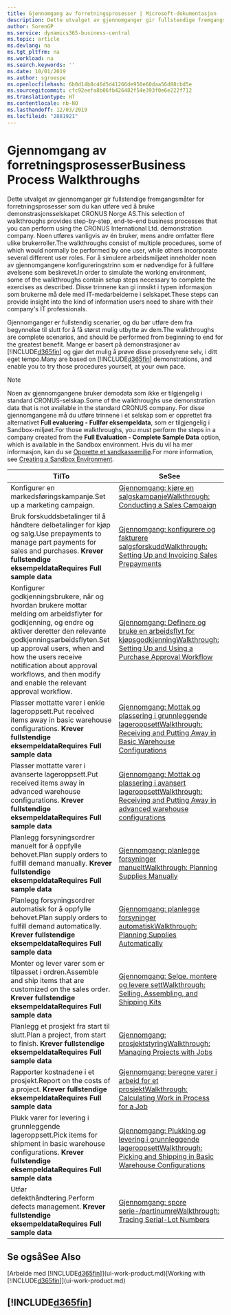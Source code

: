 ```yaml
---
title: Gjennomgang av forretningsprosesser | Microsoft-dokumentasjon
description: Dette utvalget av gjennomganger gir fullstendige fremgangsmåter for forretningsprosesser som du kan utføre ved å bruke demonstrasjonsselskapet CRONUS Norge AS. Noen utføres vanligvis av én bruker, mens andre omfatter flere ulike brukerroller. For å simulere arbeidsmiljøet inneholder noen av gjennomgangene konfigureringstrinn som er nødvendige for å fullføre øvelsene som beskrevet. Disse trinnene kan gi innsikt i typen informasjon som brukerne må dele med IT-medarbeiderne i selskapet.
author: SorenGP
ms.service: dynamics365-business-central
ms.topic: article
ms.devlang: na
ms.tgt_pltfrm: na
ms.workload: na
ms.search.keywords: ''
ms.date: 10/01/2019
ms.author: sgroespe
ms.openlocfilehash: 6b0d14b8c46d5d41266de950e60daa56d88cbd5e
ms.sourcegitcommit: cfc92eefa8b06fb426482f54e393f0e6e222f712
ms.translationtype: HT
ms.contentlocale: nb-NO
ms.lasthandoff: 12/03/2019
ms.locfileid: "2881921"
---
```

# <a name="business-process-walkthroughs"></a><span data-ttu-id="6e88b-106">Gjennomgang av forretningsprosesser</span><span class="sxs-lookup"><span data-stu-id="6e88b-106">Business Process Walkthroughs</span></span>
<span data-ttu-id="6e88b-107">Dette utvalget av gjennomganger gir fullstendige fremgangsmåter for forretningsprosesser som du kan utføre ved å bruke demonstrasjonsselskapet CRONUS Norge AS.</span><span class="sxs-lookup"><span data-stu-id="6e88b-107">This selection of walkthroughs provides step-by-step, end-to-end business processes that you can perform using the CRONUS International Ltd. demonstration company.</span></span> <span data-ttu-id="6e88b-108">Noen utføres vanligvis av én bruker, mens andre omfatter flere ulike brukerroller.</span><span class="sxs-lookup"><span data-stu-id="6e88b-108">The walkthroughs consist of multiple procedures, some of which would normally be performed by one user, while others incorporate several different user roles.</span></span> <span data-ttu-id="6e88b-109">For å simulere arbeidsmiljøet inneholder noen av gjennomgangene konfigureringstrinn som er nødvendige for å fullføre øvelsene som beskrevet.</span><span class="sxs-lookup"><span data-stu-id="6e88b-109">In order to simulate the working environment, some of the walkthroughs contain setup steps necessary to complete the exercises as described.</span></span> <span data-ttu-id="6e88b-110">Disse trinnene kan gi innsikt i typen informasjon som brukerne må dele med IT-medarbeiderne i selskapet.</span><span class="sxs-lookup"><span data-stu-id="6e88b-110">These steps can provide insight into the kind of information users need to share with their company's IT professionals.</span></span>  

 <span data-ttu-id="6e88b-111">Gjennomganger er fullstendig scenarier, og du bør utføre dem fra begynnelse til slutt for å få størst mulig utbytte av dem.</span><span class="sxs-lookup"><span data-stu-id="6e88b-111">The walkthroughs are complete scenarios, and should be performed from beginning to end for the greatest benefit.</span></span> <span data-ttu-id="6e88b-112">Mange er basert på demonstrasjoner av [!INCLUDE[d365fin](includes/d365fin_md.md)] og gjør det mulig å prøve disse prosedyrene selv, i ditt eget tempo.</span><span class="sxs-lookup"><span data-stu-id="6e88b-112">Many are based on [!INCLUDE[d365fin](includes/d365fin_md.md)] demonstrations, and enable you to try those procedures yourself, at your own pace.</span></span>  

> [!NOTE]
> <span data-ttu-id="6e88b-113">Noen av gjennomgangene bruker demodata som ikke er tilgjengelig i standard CRONUS-selskap.</span><span class="sxs-lookup"><span data-stu-id="6e88b-113">Some of the walkthroughs use demonstration data that is not available in the standard CRONUS company.</span></span> <span data-ttu-id="6e88b-114">For disse gjennomgangene må du utføre trinnene i et selskap som er opprettet fra alternativet **Full evaluering - Fullfør eksempeldata**, som er tilgjengelig i Sandbox-miljøet.</span><span class="sxs-lookup"><span data-stu-id="6e88b-114">For those walkthroughs, you must perform the steps in a company created from the **Full Evaluation - Complete Sample Data** option, which is available in the Sandbox environment.</span></span> <span data-ttu-id="6e88b-115">Hvis du vil ha mer informasjon, kan du se [Opprette et sandkassemiljø](across-how-create-sandbox-environment.md).</span><span class="sxs-lookup"><span data-stu-id="6e88b-115">For more information, see [Creating a Sandbox Environment](across-how-create-sandbox-environment.md).</span></span>

|<span data-ttu-id="6e88b-116">Til</span><span class="sxs-lookup"><span data-stu-id="6e88b-116">To</span></span>|<span data-ttu-id="6e88b-117">Se</span><span class="sxs-lookup"><span data-stu-id="6e88b-117">See</span></span>|  
|--------|---------|  
|<span data-ttu-id="6e88b-118">Konfigurer en markedsføringskampanje.</span><span class="sxs-lookup"><span data-stu-id="6e88b-118">Set up a marketing campaign.</span></span>|[<span data-ttu-id="6e88b-119">Gjennomgang: kjøre en salgskampanje</span><span class="sxs-lookup"><span data-stu-id="6e88b-119">Walkthrough: Conducting a Sales Campaign</span></span>](walkthrough-conducting-a-sales-campaign.md)|  
|<span data-ttu-id="6e88b-120">Bruk forskuddsbetalinger til å håndtere delbetalinger for kjøp og salg.</span><span class="sxs-lookup"><span data-stu-id="6e88b-120">Use prepayments to manage part payments for sales and purchases.</span></span> <span data-ttu-id="6e88b-121">**Krever fullstendige eksempeldata**</span><span class="sxs-lookup"><span data-stu-id="6e88b-121">**Requires Full sample data**</span></span> |[<span data-ttu-id="6e88b-122">Gjennomgang: konfigurere og fakturere salgsforskudd</span><span class="sxs-lookup"><span data-stu-id="6e88b-122">Walkthrough: Setting Up and Invoicing Sales Prepayments</span></span>](walkthrough-setting-up-and-invoicing-sales-prepayments.md)|  
|<span data-ttu-id="6e88b-123">Konfigurer godkjenningsbrukere, når og hvordan brukere mottar melding om arbeidsflyter for godkjenning, og endre og aktiver deretter den relevante godkjenningsarbeidsflyten.</span><span class="sxs-lookup"><span data-stu-id="6e88b-123">Set up approval users, when and how the users receive notification about approval workflows, and then modify and enable the relevant approval workflow.</span></span>|[<span data-ttu-id="6e88b-124">Gjennomgang: Definere og bruke en arbeidsflyt for kjøpsgodkjenning</span><span class="sxs-lookup"><span data-stu-id="6e88b-124">Walkthrough: Setting Up and Using a Purchase Approval Workflow</span></span>](walkthrough-setting-up-and-using-a-purchase-approval-workflow.md)|  
|<span data-ttu-id="6e88b-125">Plasser mottatte varer i enkle lageroppsett.</span><span class="sxs-lookup"><span data-stu-id="6e88b-125">Put received items away in basic warehouse configurations.</span></span> <span data-ttu-id="6e88b-126">**Krever fullstendige eksempeldata**</span><span class="sxs-lookup"><span data-stu-id="6e88b-126">**Requires Full sample data**</span></span>|[<span data-ttu-id="6e88b-127">Gjennomgang: Mottak og plassering i grunnleggende lageroppsett</span><span class="sxs-lookup"><span data-stu-id="6e88b-127">Walkthrough: Receiving and Putting Away in Basic Warehouse Configurations</span></span>](walkthrough-receiving-and-putting-away-in-basic-warehousing.md)|  
|<span data-ttu-id="6e88b-128">Plasser mottatte varer i avanserte lageroppsett.</span><span class="sxs-lookup"><span data-stu-id="6e88b-128">Put received items away in advanced warehouse configurations.</span></span> <span data-ttu-id="6e88b-129">**Krever fullstendige eksempeldata**</span><span class="sxs-lookup"><span data-stu-id="6e88b-129">**Requires Full sample data**</span></span>|[<span data-ttu-id="6e88b-130">Gjennomgang: Mottak og plassering i avansert lageroppsett</span><span class="sxs-lookup"><span data-stu-id="6e88b-130">Walkthrough: Receiving and Putting Away in advanced warehouse configurations</span></span>](walkthrough-receiving-and-putting-away-in-advanced-warehousing.md)|  
|<span data-ttu-id="6e88b-131">Planlegg forsyningsordrer manuelt for å oppfylle behovet.</span><span class="sxs-lookup"><span data-stu-id="6e88b-131">Plan supply orders to fulfill demand manually.</span></span> <span data-ttu-id="6e88b-132">**Krever fullstendige eksempeldata**</span><span class="sxs-lookup"><span data-stu-id="6e88b-132">**Requires Full sample data**</span></span>|[<span data-ttu-id="6e88b-133">Gjennomgang: planlegge forsyninger manuelt</span><span class="sxs-lookup"><span data-stu-id="6e88b-133">Walkthrough: Planning Supplies Manually</span></span>](walkthrough-planning-supplies-manually.md)|  
|<span data-ttu-id="6e88b-134">Planlegg forsyningsordrer automatisk for å oppfylle behovet.</span><span class="sxs-lookup"><span data-stu-id="6e88b-134">Plan supply orders to fulfill demand automatically.</span></span> <span data-ttu-id="6e88b-135">**Krever fullstendige eksempeldata**</span><span class="sxs-lookup"><span data-stu-id="6e88b-135">**Requires Full sample data**</span></span>|[<span data-ttu-id="6e88b-136">Gjennomgang: planlegge forsyninger automatisk</span><span class="sxs-lookup"><span data-stu-id="6e88b-136">Walkthrough: Planning Supplies Automatically</span></span>](walkthrough-planning-supplies-automatically.md)|  
|<span data-ttu-id="6e88b-137">Monter og lever varer som er tilpasset i ordren.</span><span class="sxs-lookup"><span data-stu-id="6e88b-137">Assemble and ship items that are customized on the sales order.</span></span> <span data-ttu-id="6e88b-138">**Krever fullstendige eksempeldata**</span><span class="sxs-lookup"><span data-stu-id="6e88b-138">**Requires Full sample data**</span></span>|[<span data-ttu-id="6e88b-139">Gjennomgang: Selge, montere og levere sett</span><span class="sxs-lookup"><span data-stu-id="6e88b-139">Walkthrough: Selling, Assembling, and Shipping Kits</span></span>](walkthrough-selling-assembling-and-shipping-kits.md)|  
|<span data-ttu-id="6e88b-140">Planlegg et prosjekt fra start til slutt.</span><span class="sxs-lookup"><span data-stu-id="6e88b-140">Plan a project, from start to finish.</span></span> <span data-ttu-id="6e88b-141">**Krever fullstendige eksempeldata**</span><span class="sxs-lookup"><span data-stu-id="6e88b-141">**Requires Full sample data**</span></span>|[<span data-ttu-id="6e88b-142">Gjennomgang: prosjektstyring</span><span class="sxs-lookup"><span data-stu-id="6e88b-142">Walkthrough: Managing Projects with Jobs</span></span>](walkthrough-managing-projects-with-jobs.md)|  
|<span data-ttu-id="6e88b-143">Rapporter kostnadene i et prosjekt.</span><span class="sxs-lookup"><span data-stu-id="6e88b-143">Report on the costs of a project.</span></span> <span data-ttu-id="6e88b-144">**Krever fullstendige eksempeldata**</span><span class="sxs-lookup"><span data-stu-id="6e88b-144">**Requires Full sample data**</span></span>|[<span data-ttu-id="6e88b-145">Gjennomgang: beregne varer i arbeid for et prosjekt</span><span class="sxs-lookup"><span data-stu-id="6e88b-145">Walkthrough: Calculating Work in Process for a Job</span></span>](walkthrough-calculating-work-in-process-for-a-job.md)|  
|<span data-ttu-id="6e88b-146">Plukk varer for levering i grunnleggende lageroppsett.</span><span class="sxs-lookup"><span data-stu-id="6e88b-146">Pick items for shipment in basic warehouse configurations.</span></span> <span data-ttu-id="6e88b-147">**Krever fullstendige eksempeldata**</span><span class="sxs-lookup"><span data-stu-id="6e88b-147">**Requires Full sample data**</span></span>|[<span data-ttu-id="6e88b-148">Gjennomgang: Plukking og levering i grunnleggende lageroppsett</span><span class="sxs-lookup"><span data-stu-id="6e88b-148">Walkthrough: Picking and Shipping in Basic Warehouse Configurations</span></span>](walkthrough-picking-and-shipping-in-basic-warehousing.md)|  
|<span data-ttu-id="6e88b-149">Utfør defekthåndtering.</span><span class="sxs-lookup"><span data-stu-id="6e88b-149">Perform defects management.</span></span> <span data-ttu-id="6e88b-150">**Krever fullstendige eksempeldata**</span><span class="sxs-lookup"><span data-stu-id="6e88b-150">**Requires Full sample data**</span></span>|[<span data-ttu-id="6e88b-151">Gjennomgang: spore serie-/partinumre</span><span class="sxs-lookup"><span data-stu-id="6e88b-151">Walkthrough: Tracing Serial-Lot Numbers</span></span>](walkthrough-tracing-serial-lot-numbers.md)|  

## <a name="see-also"></a><span data-ttu-id="6e88b-152">Se også</span><span class="sxs-lookup"><span data-stu-id="6e88b-152">See Also</span></span>
<span data-ttu-id="6e88b-153">[Arbeide med [!INCLUDE[d365fin](includes/d365fin_md.md)]](ui-work-product.md)</span><span class="sxs-lookup"><span data-stu-id="6e88b-153">[Working with [!INCLUDE[d365fin](includes/d365fin_md.md)]](ui-work-product.md)</span></span>  

## [!INCLUDE[d365fin](includes/free_trial_md.md)]  
